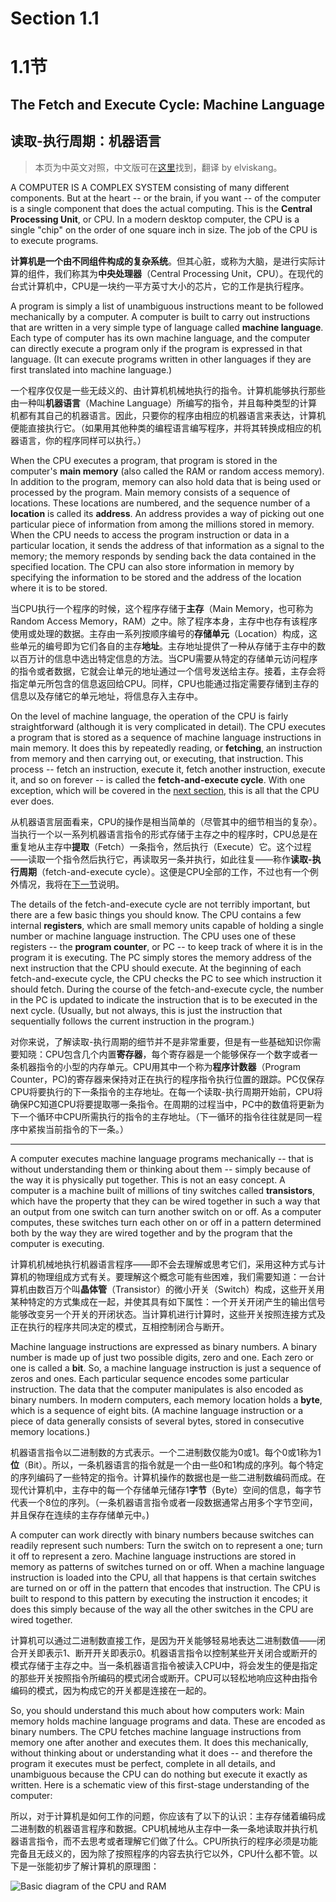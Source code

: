 # Section 1.1
# 1.1节

## The Fetch and Execute Cycle: Machine Language
## 读取-执行周期：机器语言

> 本页为中英文对照，中文版可在[这里](http://www.importnew.com/16570.html)找到，翻译 by elviskang。

A COMPUTER IS A COMPLEX SYSTEM consisting of many different components. But at the heart -- or the brain, if you want -- of the computer is a single component that does the actual computing. This is the **Central Processing Unit**, or CPU. In a modern desktop computer, the CPU is a single "chip" on the order of one square inch in size. The job of the CPU is to execute programs.

**计算机是一个由不同组件构成的复杂系统**。但其心脏，或称为大脑，是进行实际计算的组件，我们称其为**中央处理器**（Central Processing Unit，CPU）。在现代的台式计算机中，CPU是一块约一平方英寸大小的芯片，它的工作是执行程序。

A program is simply a list of unambiguous instructions meant to be followed mechanically by a computer. A computer is built to carry out instructions that are written in a very simple type of language called **machine language**. Each type of computer has its own machine language, and the computer can directly execute a program only if the program is expressed in that language. (It can execute programs written in other languages if they are first translated into machine language.)

一个程序仅仅是一些无歧义的、由计算机机械地执行的指令。计算机能够执行那些由一种叫**机器语言**（Machine Language）所编写的指令，并且每种类型的计算机都有其自己的机器语言。因此，只要你的程序由相应的机器语言来表达，计算机便能直接执行它。（如果用其他种类的编程语言编写程序，并将其转换成相应的机器语言，你的程序同样可以执行。）

When the CPU executes a program, that program is stored in the computer's **main memory** (also called the RAM or random access memory). In addition to the program, memory can also hold data that is being used or processed by the program. Main memory consists of a sequence of locations. These locations are numbered, and the sequence number of a **location** is called its **address**. An address provides a way of picking out one particular piece of information from among the millions stored in memory. When the CPU needs to access the program instruction or data in a particular location, it sends the address of that information as a signal to the memory; the memory responds by sending back the data contained in the specified location. The CPU can also store information in memory by specifying the information to be stored and the address of the location where it is to be stored.

当CPU执行一个程序的时候，这个程序存储于**主存**（Main Memory，也可称为Random Access Memory，RAM）之中。除了程序本身，主存中也存有该程序使用或处理的数据。主存由一系列按顺序编号的**存储单元**（Location）构成，这些单元的编号即为它们各自的主存**地址**。主存地址提供了一种从存储于主存中的数以百万计的信息中选出特定信息的方法。当CPU需要从特定的存储单元访问程序的指令或者数据，它就会让单元的地址通过一个信号发送给主存。接着，主存会将指定单元所包含的信息返回给CPU。同样，CPU也能通过指定需要存储到主存的信息以及存储它的单元地址，将信息存入主存中。

On the level of machine language, the operation of the CPU is fairly straightforward (although it is very complicated in detail). The CPU executes a program that is stored as a sequence of machine language instructions in main memory. It does this by repeatedly reading, or **fetching**, an instruction from memory and then carrying out, or executing, that instruction. This process -- fetch an instruction, execute it, fetch another instruction, execute it, and so on forever -- is called the **fetch-and-execute cycle**. With one exception, which will be covered in the [next section][1], this is all that the CPU ever does.

从机器语言层面看来，CPU的操作是相当简单的（尽管其中的细节相当的复杂）。当执行一个以一系列机器语言指令的形式存储于主存之中的程序时，CPU总是在重复地从主存中**提取**（Fetch）一条指令，然后执行（Execute）它。这个过程——读取一个指令然后执行它，再读取另一条并执行，如此往复——称作**读取-执行周期**（fetch-and-execute cycle）。这便是CPU全部的工作，不过也有一个例外情况，我将在[下一节][1]说明。

The details of the fetch-and-execute cycle are not terribly important, but there are a few basic things you should know. The CPU contains a few internal **registers**, which are small memory units capable of holding a single number or machine language instruction. The CPU uses one of these registers -- the **program counter**, or PC -- to keep track of where it is in the program it is executing. The PC simply stores the memory address of the next instruction that the CPU should execute. At the beginning of each fetch-and-execute cycle, the CPU checks the PC to see which instruction it should fetch. During the course of the fetch-and-execute cycle, the number in the PC is updated to indicate the instruction that is to be executed in the next cycle. (Usually, but not always, this is just the instruction that sequentially follows the current instruction in the program.)

对你来说，了解读取-执行周期的细节并不是非常重要，但是有一些基础知识你需要知晓：CPU包含几个内置**寄存器**，每个寄存器是一个能够保存一个数字或者一条机器指令的小型的内存单元。CPU用其中一个称为**程序计数器**（Program Counter，PC)的寄存器来保持对正在执行的程序指令执行位置的跟踪。PC仅保存CPU将要执行的下一条指令的主存地址。在每一个读取-执行周期开始前，CPU将确保PC知道CPU将要提取哪一条指令。在周期的过程当中，PC中的数值将更新为下一个循环中CPU所需执行的指令的主存地址。（下一循环的指令往往就是同一程序中紧挨当前指令的下一条。）

---

A computer executes machine language programs mechanically -- that is without understanding them or thinking about them -- simply because of the way it is physically put together. This is not an easy concept. A computer is a machine built of millions of tiny switches called **transistors**, which have the property that they can be wired together in such a way that an output from one switch can turn another switch on or off. As a computer computes, these switches turn each other on or off in a pattern determined both by the way they are wired together and by the program that the computer is executing.

计算机机械地执行机器语言程序——即不会去理解或思考它们，采用这种方式与计算机的物理组成方式有关。要理解这个概念可能有些困难，我们需要知道：一台计算机由数百万个叫**晶体管**（Transistor）的微小开关（Switch）构成，这些开关用某种特定的方式集成在一起，并使其具有如下属性：一个开关开闭产生的输出信号能够改变另一个开关的开闭状态。当计算机进行计算时，这些开关按照连接方式及正在执行的程序共同决定的模式，互相控制闭合与断开。

Machine language instructions are expressed as binary numbers. A binary number is made up of just two possible digits, zero and one. Each zero or one is called a **bit**. So, a machine language instruction is just a sequence of zeros and ones. Each particular sequence encodes some particular instruction. The data that the computer manipulates is also encoded as binary numbers. In modern computers, each memory location holds a **byte**, which is a sequence of eight bits. (A machine language instruction or a piece of data generally consists of several bytes, stored in consecutive memory locations.)

机器语言指令以二进制数的方式表示。一个二进制数仅能为0或1。每个0或1称为1**位**（Bit）。所以，一条机器语言的指令就是一个由一些0和1构成的序列。每个特定的序列编码了一些特定的指令。计算机操作的数据也是一些二进制数编码而成。在现代计算机中，主存中的每一个存储单元储存1**字节**（Byte）空间的信息，每字节代表一个8位的序列。（一条机器语言指令或者一段数据通常占用多个字节空间，并且保存在连续的主存存储单元中。)

A computer can work directly with binary numbers because switches can readily represent such numbers: Turn the switch on to represent a one; turn it off to represent a zero. Machine language instructions are stored in memory as patterns of switches turned on or off. When a machine language instruction is loaded into the CPU, all that happens is that certain switches are turned on or off in the pattern that encodes that instruction. The CPU is built to respond to this pattern by executing the instruction it encodes; it does this simply because of the way all the other switches in the CPU are wired together.

计算机可以通过二进制数直接工作，是因为开关能够轻易地表达二进制数值——闭合开关即表示1、断开开关即表示0。机器语言指令以控制某些开关闭合或断开的模式存储于主存之中。当一条机器语言指令被读入CPU中，将会发生的便是指定的那些开关按照指令所编码的模式闭合或断开。CPU可以轻松地响应这种由指令编码的模式，因为构成它的开关都是连接在一起的。

So, you should understand this much about how computers work: Main memory holds machine language programs and data. These are encoded as binary numbers. The CPU fetches machine language instructions from memory one after another and executes them. It does this mechanically, without thinking about or understanding what it does -- and therefore the program it executes must be perfect, complete in all details, and unambiguous because the CPU can do nothing but execute it exactly as written. Here is a schematic view of this first-stage understanding of the computer:

所以，对于计算机是如何工作的问题，你应该有了以下的认识：主存存储着编码成二进制数的机器语言程序和数据。CPU机械地从主存中一条一条地读取并执行机器语言指令，而不去思考或者理解它们做了什么。CPU所执行的程序必须是功能完备且无歧义的，因为除了按照程序的内容去执行它以外，CPU什么都不管。以下是一张能初步了解计算机的原理图：

![Basic diagram of the CPU and RAM](https://github.com/tangyouhua/introduction-to-programming-using-java-cn/blob/master/image/c1-s1-001.jpg)

[1]:./s2.md
